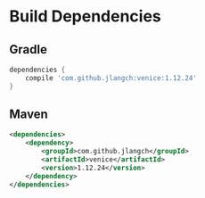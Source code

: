 # Build Dependencies


## Gradle

```groovy
dependencies {
    compile 'com.github.jlangch:venice:1.12.24'
}
```

## Maven

```xml
<dependencies>
    <dependency>
        <groupId>com.github.jlangch</groupId>
        <artifactId>venice</artifactId>
        <version>1.12.24</version>
    </dependency>
</dependencies>
```
